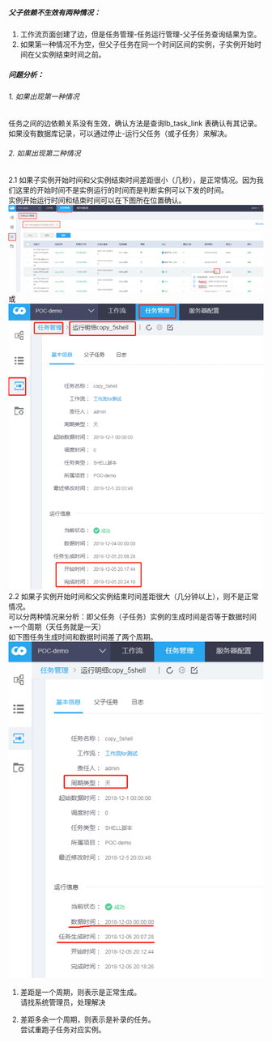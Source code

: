 ##### 父子依赖不生效有两种情况：  
1. 工作流页面创建了边，但是任务管理-任务运行管理-父子任务查询结果为空。
2. 如果第一种情况不为空，但父子任务在同一个时间区间的实例，子实例开始时间在父实例结束时间之前。

##### 问题分析：
###### 1. 如果出现第一种情况  
任务之间的边依赖关系没有生效，确认方法是查询lb_task_link 表确认有其记录。
如果没有数据库记录，可以通过停止-运行父任务（或子任务）来解决。

###### 2. 如果出现第二种情况  
2.1 如果子实例开始时间和父实例结束时间差距很小（几秒），是正常情况。因为我们这里的开始时间不是实例运行的时间而是判断实例可以下发的时间。  
实例开始运行时间和结束时间可以在下图所在位置确认。
![](../images/dependencyFailed1.png)
或  
![](../images/dependencyFailed2.png)  
2.2 如果子实例开始时间和父实例结束时间差距很大（几分钟以上），则不是正常情况。  
可以分两种情况来分析：即父任务（子任务）实例的生成时间是否等于数据时间+一个周期（天任务就是一天）  
如下图任务生成时间和数据时间差了两个周期。  
![](../images/dependencyFailed3.png)  
1. 差距是一个周期，则表示是正常生成。  
请找系统管理员，处理解决

2. 差距多余一个周期，则表示是补录的任务。  
尝试重跑子任务对应实例。
